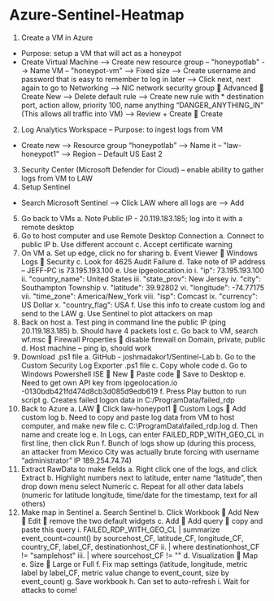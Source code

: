 # Azure-Sentinel-Heatmap

1. Create a VM in Azure
- Purpose: setup a VM that will act as a honeypot
- Create Virtual Machine --> Create new resource group – "honeypotlab" --> Name VM – "honeypot-vm" --> Fixed size --> Create username and password that is easy to remember to log in later --> Click next, next again to go to Networking --> NIC network security group  Advanced  Create New --> Delete default rule --> Create new rule with * destination port, action allow, priority 100, name anything “DANGER_ANYTHING_IN" (This allows all traffic into VM) --> Review + Create  Create
2. Log Analytics Workspace
– Purpose: to ingest logs from VM
- Create new --> Resource group “honeypotlab” --> Name it – "law-honeypot1" --> Region – Default US East 2
3.	Security Center (Microsoft Defender for Cloud) – enable ability to gather logs from VM to LAW
4.	Setup Sentinel
- Search Microsoft Sentinel --> Click LAW where all logs are --> Add
5.	Go back to VMs
a.	Note Public IP - 20.119.183.185; log into it with a remote desktop
6.	Go to host computer and use Remote Desktop Connection
a.	Connect to public IP
b.	Use different account
c.	Accept certificate warning
7.	On VM
a.	Set up edge, click no for sharing
b.	Event Viewer  Windows Logs  Security
c.	Look for 4625 Audit Failure
d.	Take note of IP address – JEFF-PC is 73.195.193.100
e.	Use ipgeolocation.io
i.	"ip": 73.195.193.100
ii.	"country_name": United States
iii.	"state_prov": New Jersey
iv.	"city": Southampton Township
v.	"latitude": 39.92802
vi.	"longitude": -74.77175
vii.	"time_zone": America/New_York
viii.	"isp": Comcast
ix.	"currency": US Dollar
x.	"country_flag": USA
f.	Use this info to create custom log and send to the LAW
g.	Use Sentinel to plot attackers on map
8.	Back on host
a.	Test ping in command line the public IP (ping 20.119.183.185)
b.	Should have 4 packets lost
c.	Go back to VM, search wf.msc  Firewall Properties  disable firewall on Domain, private, public
d.	Host machine – ping ip, should work
9.	Download .ps1 file
a.	GitHub - joshmadakor1/Sentinel-Lab
b.	Go to the Custom Security Log Exporter .ps1 file
c.	Copy whole code
d.	Go to Windows Powershell ISE  New  Paste code  Save to Desktop
e.	Need to get own API key from ipgeolocation.io -0130bdb421fd474d8cb3d085d9edb619
f.	Press Play button to run script
g.	Creates failed logon data in C:/ProgramData/failed_rdp
10.	Back to Azure
a.	LAW  Click law-honeypot1  Custom Logs  Add custom log
b.	Need to copy and paste log data from VM to host computer, and make new file
c.	C:\ProgramData\failed_rdp.log
d.	Then name and create log
e.	In Logs, can enter FAILED_RDP_WITH_GEO_CL in first line, then click Run
f.	Bunch of logs show up (during this process, an attacker from Mexico City was actually brute forcing with username “administrator” IP 189.254.74.74)
11.	Extract RawData to make fields
a.	Right click one of the logs, and click Extract
b.	Highlight numbers next to latitude, enter name “latitude”, then drop down menu select Numeric
c.	Repeat for all other data labels (numeric for latitude longitude, time/date for the timestamp, text for all others)
12.	Make map in Sentinel
a.	Search Sentinel
b.	Click Workbook  Add New  Edit  remove the two default widgets
c.	Add  Add query  copy and paste this query 
i.	FAILED_RDP_WITH_GEO_CL | summarize event_count=count() by sourcehost_CF, latitude_CF, longitude_CF, country_CF, label_CF, destinationhost_CF
ii.	| where destinationhost_CF != "samplehost"
iii.	| where sourcehost_CF != ""
d.	Visualization  Map
e.	Size  Large or Full
f.	Fix map settings (latitude, longitude, metric label by label_CF, metric value change to event_count, size by event_count)
g.	Save workbook
h.	Can set to auto-refresh
i.	Wait for attacks to come!

